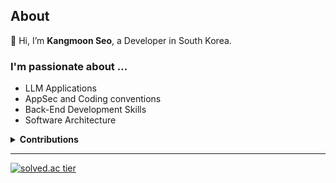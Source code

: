 ## About

👋 Hi, I’m **Kangmoon Seo**, a Developer in South Korea. <br/>

### I'm passionate about ...

- LLM Applications
- AppSec and Coding conventions
- Back-End Development Skills
- Software Architecture

<details>
<summary><b>Contributions</b></summary>

- **[langchain-ai/langchain](https://github.com/langchain-ai/langchain)**
  - 🐛 [Issue #19107](https://github.com/langchain-ai/langchain/issues/19107): `OutputFixingParser` raises unhandled exception while wrapping `XMLOutputParser`
  - 🔧 [Pull Request #19126](https://github.com/langchain-ai/langchain/pull/19126): fix exception handling in XMLOutputParser
  - 📝 [Pull Request #19569](https://github.com/langchain-ai/langchain/pull/19569): fix error output in XMLOutputParser documentation

</details>
    
--- 
[![solved.ac tier](http://mazassumnida.wtf/api/mini/generate_badge?boj=70002467)](https://solved.ac/70002467)
